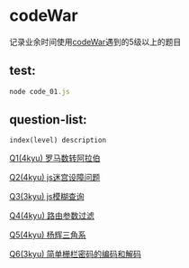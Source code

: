 # codeWar

<p>
    记录业余时间使用<a href="https://www.codewars.com">codeWar</a>遇到的5级以上的题目
</p>

## test:
``` js
node code_01.js
```

## question-list:
```
index(level) description
```
<p>
    <a href="https://github.com/Hilbertangers/codeWar/blob/master/questions/questions_01.md">Q1(4kyu) 罗马数转阿拉伯</a>
</p>
<p>
    <a href="https://github.com/Hilbertangers/codeWar/blob/master/questions/questions_02.md">Q2(4kyu) js迷宫设障问题</a>
</p>
<p>
    <a href="https://github.com/Hilbertangers/codeWar/blob/master/questions/questions_03.md">Q3(3kyu) js模糊查询</a>
</p>
<p>
    <a href="https://github.com/Hilbertangers/codeWar/blob/master/questions/questions_04.md">Q4(4kyu) 路由参数过滤</a>
</p>
<p>
    <a href="https://github.com/Hilbertangers/codeWar/blob/master/questions/questions_05.md">Q5(4kyu) 杨辉三角系</a>
</p>
<p>
    <a href="https://github.com/Hilbertangers/codeWar/blob/master/questions/questions_05.md">Q6(3kyu) 简单栅栏密码的编码和解码</a>
</p>
